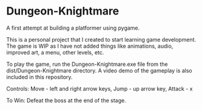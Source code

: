 # Dungeon-Knightmare
A first attempt at building a platformer using pygame.

This is a personal project that I created to start learning game development.
The game is WIP as I have not added things like animations, audio, improved art, a menu, other levels, etc.

To play the game, run the Dungeon-Knightmare.exe file from the dist/Dungeon-Knightmare directory.
A video demo of the gameplay is also included in this repository.

Controls: Move - left and right arrow keys, Jump - up arrow key, Attack - x
  
To Win: Defeat the boss at the end of the stage.

